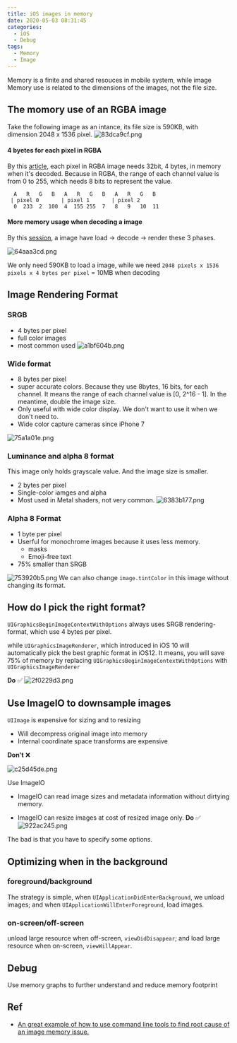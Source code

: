 ```yaml
---
title: iOS images in memory
date: 2020-05-03 08:31:45
categories: 
  - iOS 
  - Debug 
tags:
  - Memory 
  - Image
---
```


Memory is a finite and shared resouces in mobile system, while image 
Memory use is related to the dimensions of the images, not the file size.

## The momory use of an RGBA image 

Take the following image as an intance, its file size is 590KB, with dimension 2048 x 1536 pixel.
![83dca9cf.png](28bfb5ac-c3fa-4575-a1b1-72fcbacc9069/83dca9cf.png)


#### 4 byetes for each pixel in RGBA 

By this [article](https://www.objc.io/issues/3-views/moving-pixels-onto-the-screen/), each pixel in RGBA image needs 32bit, 4 bytes, in memory when it's decoded. Because in RGBA, the range of each channel value is from 0 to 255, which needs 8 bits to represent the value. 

```
  A   R   G   B   A   R   G   B   A   R   G   B  
 | pixel 0       | pixel 1       | pixel 2   
  0  233  2  100  4  155 255  7   8   9   10  11 
```
  

#### More memory usage when decoding a image 

By this [session](https://developer.apple.com/videos/play/wwdc2018/219), a image have load -> decode -> render these 3 phases.  

![64aaa3cd.png](28bfb5ac-c3fa-4575-a1b1-72fcbacc9069/ed4e1c96.png)



We only need 590KB to load a image, while we need 
`2048 pixels x 1536 pixels x 4 bytes per pixel` = 10MB when decoding 
  
 


## Image Rendering Format 

### SRGB
- 4 bytes per pixel 
- full color images 
- most common used 
![a1bf604b.png](28bfb5ac-c3fa-4575-a1b1-72fcbacc9069/a1bf604b.png)

### Wide format 

- 8 bytes per pixel 
- super accurate colors. Because they use 8bytes, 16 bits, for each channel. It means the range of each channel value is  [0, 2^16 - 1].  In the meantime, double the image size.  
- Only useful with wide color display. We don't want to use it when we don't need to. 
- Wide color capture cameras since iPhone 7
  

![75a1a01e.png](28bfb5ac-c3fa-4575-a1b1-72fcbacc9069/75a1a01e.png)

### Luminance and alpha 8 format

This image only holds grayscale value. And the image size is smaller. 

- 2 bytes per pixel 
- Single-color iamges and alpha
- Most used in Metal shaders, not very common. 
![6383b177.png](28bfb5ac-c3fa-4575-a1b1-72fcbacc9069/6383b177.png)
### Alpha 8 Format 

- 1 byte per pixel 
- Userful for monochrome images because it uses less memory. 
  - masks 
  - Emoji-free text 
- 75% smaller than SRGB

![753920b5.png](28bfb5ac-c3fa-4575-a1b1-72fcbacc9069/753920b5.png)
We can also change `image.tintColor` in this image without changing its format.  

## How do I pick the right format?

`UIGraphicsBeginImageContextWithOptions` always uses SRGB rendering-format, which use 4 bytes per pixel. 

while `UIGraphicsImageRenderer`, which introduced in iOS 10 will automatically pick the best graphic format in iOS12. It means, you will save 75% of memory by replacing `UIGraphicsBeginImageContextWithOptions` with  `UIGraphicsImageRenderer`


**Do** ✅
![2f0229d3.png](28bfb5ac-c3fa-4575-a1b1-72fcbacc9069/2f0229d3.png)
## Use ImageIO to downsample images

`UIImage` is expensive for sizing and to resizing
- Will decompress original image into memory 
- Internal coordinate space transforms are expensive

**Don't** ❌

 
![c25d45de.png](28bfb5ac-c3fa-4575-a1b1-72fcbacc9069/c25d45de.png)

Use ImageIO
- ImageIO can read image sizes and metadata information without dirtying memory.

- ImageIO can resize images at cost of resized image only.
**Do** ✅
![922ac245.png](28bfb5ac-c3fa-4575-a1b1-72fcbacc9069/922ac245.png)

The bad is that you have to specify some options. 



## Optimizing when in the background

### foreground/background

The strategy is simple, when `UIApplicationDidEnterBackground`, we unload images; and when `UIApplicationWillEnterForeground`, load images. 


### on-screen/off-screen 

unload large resource when off-screen, `viewDidDisappear`; and load large resource when on-screen, `viewWillAppear`. 

## Debug 

Use memory graphs to further understand and reduce memory footprint


## Ref 

- [An great example of how to use command line tools to find root cause of an image memory issue.](https://developer.apple.com/videos/play/wwdc2018/416/)  